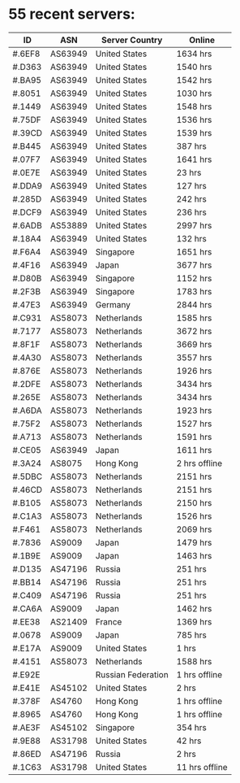 # 55 recent servers:

| ID | ASN | Server Country | Online |
| ------ | ------ | ------ | ------ |
| #.6EF8 | AS63949 | United States | 1634 hrs |
| #.D363 | AS63949 | United States | 1540 hrs |
| #.BA95 | AS63949 | United States | 1542 hrs |
| #.8051 | AS63949 | United States | 1030 hrs |
| #.1449 | AS63949 | United States | 1548 hrs |
| #.75DF | AS63949 | United States | 1536 hrs |
| #.39CD | AS63949 | United States | 1539 hrs |
| #.B445 | AS63949 | United States | 387 hrs |
| #.07F7 | AS63949 | United States | 1641 hrs |
| #.0E7E | AS63949 | United States | 23 hrs |
| #.DDA9 | AS63949 | United States | 127 hrs |
| #.285D | AS63949 | United States | 242 hrs |
| #.DCF9 | AS63949 | United States | 236 hrs |
| #.6ADB | AS53889 | United States | 2997 hrs |
| #.18A4 | AS63949 | United States | 132 hrs |
| #.F6A4 | AS63949 | Singapore | 1651 hrs |
| #.4F16 | AS63949 | Japan | 3677 hrs |
| #.D80B | AS63949 | Singapore | 1152 hrs |
| #.2F3B | AS63949 | Singapore | 1783 hrs |
| #.47E3 | AS63949 | Germany | 2844 hrs |
| #.C931 | AS58073 | Netherlands | 1585 hrs |
| #.7177 | AS58073 | Netherlands | 3672 hrs |
| #.8F1F | AS58073 | Netherlands | 3669 hrs |
| #.4A30 | AS58073 | Netherlands | 3557 hrs |
| #.876E | AS58073 | Netherlands | 1926 hrs |
| #.2DFE | AS58073 | Netherlands | 3434 hrs |
| #.265E | AS58073 | Netherlands | 3434 hrs |
| #.A6DA | AS58073 | Netherlands | 1923 hrs |
| #.75F2 | AS58073 | Netherlands | 1527 hrs |
| #.A713 | AS58073 | Netherlands | 1591 hrs |
| #.CE05 | AS63949 | Japan | 1611 hrs |
| #.3A24 | AS8075 | Hong Kong | 2 hrs offline |
| #.5DBC | AS58073 | Netherlands | 2151 hrs |
| #.46CD | AS58073 | Netherlands | 2151 hrs |
| #.B105 | AS58073 | Netherlands | 2150 hrs |
| #.C1A3 | AS58073 | Netherlands | 1526 hrs |
| #.F461 | AS58073 | Netherlands | 2069 hrs |
| #.7836 | AS9009 | Japan | 1479 hrs |
| #.1B9E | AS9009 | Japan | 1463 hrs |
| #.D135 | AS47196 | Russia | 251 hrs |
| #.BB14 | AS47196 | Russia | 251 hrs |
| #.C409 | AS47196 | Russia | 251 hrs |
| #.CA6A | AS9009 | Japan | 1462 hrs |
| #.EE38 | AS21409 | France | 1369 hrs |
| #.0678 | AS9009 | Japan | 785 hrs |
| #.E17A | AS9009 | United States | 1 hrs |
| #.4151 | AS58073 | Netherlands | 1588 hrs |
| #.E92E |  | Russian Federation | 1 hrs offline |
| #.E41E | AS45102 | United States | 2 hrs |
| #.378F | AS4760 | Hong Kong | 1 hrs offline |
| #.8965 | AS4760 | Hong Kong | 1 hrs offline |
| #.AE3F | AS45102 | Singapore | 354 hrs |
| #.9E88 | AS31798 | United States | 42 hrs |
| #.86ED | AS47196 | Russia | 2 hrs |
| #.1C63 | AS31798 | United States | 11 hrs offline |

